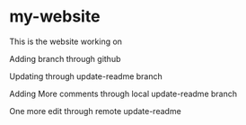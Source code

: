 # my-website

This is the website working on

Adding branch through github

Updating through update-readme branch

Adding More comments through local update-readme branch

One more edit through remote update-readme
